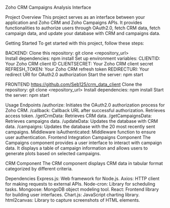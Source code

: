 Zoho CRM Campaigns Analysis Interface

Project Overview
This project serves as an interface between your application and Zoho CRM and Zoho Campaigns APIs. It provides functionalities to authorize users through OAuth2.0, fetch CRM data, fetch campaign data, and update your database with CRM and campaigns data.

Getting Started
To get started with this project, follow these steps:

BACKEND: 
Clone this repository: git clone <repository_url> <br>
Install dependencies: npm install
Set up environment variables:
CLIENTID: Your Zoho CRM client ID
CLIENTSECRET: Your Zoho CRM client secret
REFRESH_TOKEN: Your Zoho CRM refresh token
REDIRECTURI: Your redirect URI for OAuth2.0 authorization
Start the server: npm start

FRONTEND 
https://github.com/Seb125/crm_data_client
Clone the repository: git clone <repository_url>
Install dependencies: npm install
Start the server: npm start


Usage
Endpoints
/authorize: Initiates the OAuth2.0 authorization process for Zoho CRM.
/callback: Callback URL after successful authorization. Retrieves access token.
/getCrmData: Retrieves CRM data.
/getCampaignsData: Retrieves campaigns data.
/updateData: Updates the database with CRM data.
/campaigns: Updates the database with the 20 most recently sent campaigns.
Middleware
isAuthenticated: Middleware function to ensure user authentication.
Frontend Integration
Campaigns Component
The Campaigns component provides a user interface to interact with campaign data. It displays a table of campaign information and allows users to generate plots based on selected campaigns.

CRM Component
The CRM component displays CRM data in tabular format categorized by different criteria.

Dependencies
Express.js: Web framework for Node.js.
Axios: HTTP client for making requests to external APIs.
Node-cron: Library for scheduling tasks.
Mongoose: MongoDB object modeling tool.
React: Frontend library for building user interfaces.
Chart.js: JavaScript charting library.
html2canvas: Library to capture screenshots of HTML elements.
